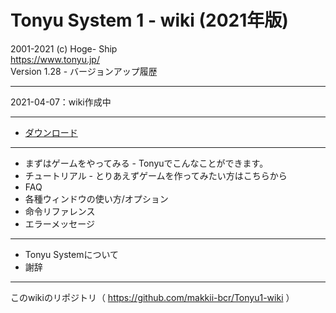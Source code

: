 # Tonyu System 1 - wiki (2021年版)

2001-2021 (c) Hoge- Ship  
https://www.tonyu.jp/  
Version 1.28 - バージョンアップ履歴

***
2021-04-07：wiki作成中
***
- [ダウンロード](./download.html)
***
- まずはゲームをやってみる - Tonyuでこんなことができます。
- チュートリアル - とりあえずゲームを作ってみたい方はこちらから
- FAQ
- 各種ウィンドウの使い方/オプション
- 命令リファレンス
- エラーメッセージ
***
- Tonyu Systemについて
- 謝辞
***
このwikiのリポジトリ（ https://github.com/makkii-bcr/Tonyu1-wiki ）
